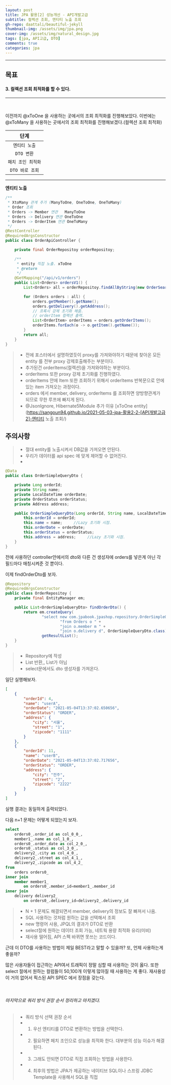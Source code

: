 ```yaml
---
layout: post
title: JPA 활용[2] 성능개선 - API개발고급
subtitle: 컬렉션 조회, 엔티티 노출 조회
gh-repo: daattali/beautiful-jekyll
thumbnail-img: /assets/img/jpa.png
cover-img: /assets/img/natural_design.jpg
tags: [jpa, API고급, DTO]
comments: true
categories: jpa
---
```


___
## 목표

#### 3. 컬렉션 조회 최적화를 할 수 있다.
___

<br/>

이전까지 @xToOne 을 사용하는 곳에서의 조회 최적화를 진행해보았다. 이번에는 @xToMany 을 사용하는 곳에서의 조회 최적화를 진행해보겠다.(컬렉션 조회 최적화)

| 단계 |
|:---:|
| `엔티티 노출` |
| `DTO 변환` |
| `패치 조인 최적화` |
| `DTO 바로 조회` |

___

__엔티티 노출__

~~~java
/**
 * XtoMany 관계 추가 (ManyToOne, OneToOne, OneToMany)
 * Order 조회
 * Orders -> Member 연관   ManyToOne
 * Orders -> Delivery 연관 OneToOne
 * Orders -> OrderItem 연관 OneToMany
 */
@RestController
@RequiredArgsConstructor
public class OrderApiController {

    private final OrderRepositoy orderRepositoy;

    /**
     * entity 직접 노출. xToOne
     * @return
     */
    @GetMapping("/api/v1/orders")
    public List<Orders> ordersV1() {
        List<Orders> all = orderRepositoy.findAllByString(new OrderSearch());

        for (Orders orders : all) {
            orders.getMember().getName();
            orders.getDelivery().getAddress();
            // 프록시 강제 초기화 해줌.
            // orderItem 컬랙션 출력.
            List<OrderItem> orderItems = orders.getOrderItems();
            orderItems.forEach(o -> o.getItem().getName());
        }
        return all;
    }
}
~~~

> - 전에 포스터에서 설명하였듯이 proxy를 가져와야하기 때문에 찾아온 모든 entity 를 전부 proxy 강제호출해주는 부분이다.
> - 추가된건 orderItems(컬렉션)을 가져와야하는 부분이다.
> - orderItems 또한 proxy 강제 초기화를 진행하였다.
> - orderItems 안에 Item 또한 조회하기 위해서 orderItems 반복문으로 안에있는 item 가져오는 과정이다.
> - orders 에서 member, delivery, orderItems 를 조회하면 양방향관계가 되므로 무한 루프에 빠지게 된다.
> - @JsonIgnore, Hibernate5Module 추가 이유 [xToOne entity](https://sangoun94.github.io/2021-05-03-jpa-활용2-2-[API개발고급2]-엔티티 노출 조회/)

## 주의사항

> - 절대 entity를 노출시켜서 DB값을 가져오면 안된다.
> - 우리가 데이터를 api spec 에 맞게 제어할 수 없어진다.
> - 


~~~java
@Data
public class OrderSimpleQueryDto {

    private Long orderId;
    private String name;
    private LocalDateTime orderDate;
    private OrderStatus orderStatus;
    private Address address;

    public OrderSimpleQueryDto(Long orderId, String name, LocalDateTime orderDate, OrderStatus orderStatus, Address address) {
        this.orderId = orderId;
        this.name = name;     //Lazy 초기화 시점.
        this.orderDate = orderDate;
        this.orderStatus = orderStatus;
        this.address = address;     //Lazy 초기화 시점.
    }
}
~~~

전에 사용하던 controller안에서의 dto와 다른 건 생성자에 orders를 넣은게 아닌 각 필드마다 매칭시켜준 것 뿐이다.

이제 findOrderDto를 보자.

~~~java
@Repository
@RequiredArgsConstructor
public class OrderRepositoy {
    private final EntityManager em;

    public List<OrderSimpleQueryDto> findOrderDto() {
        return em.createQuery(
                "select new com.jpabook.jpashop.repository.OrderSimpleQueryDto(o.id, m.name, o.orderDate, o.status, d.address) " +
                        "from Orders o " +
                        "join o.member m " +
                        "join o.delivery d", OrderSimpleQueryDto.class).
                getResultList();
    }
}
~~~

> - Repository에 작성
> - List<OrderSimpleQueryDto> 반환,, List<Orders>가 아님
> - select문에서도 dto 생성자를 가져온다.

일단 실행해보자.

~~~json
[
    {
        "orderId": 4,
        "name": "userA",
        "orderDate": "2021-05-04T13:37:02.650656",
        "orderStatus": "ORDER",
        "address": {
            "city": "서울",
            "street": "1",
            "zipcode": "1111"
        }
    },
    {
        "orderId": 11,
        "name": "userB",
        "orderDate": "2021-05-04T13:37:02.717656",
        "orderStatus": "ORDER",
        "address": {
            "city": "전주",
            "street": "2",
            "zipcode": "2222"
        }
    }
]
~~~

실행 결과는 동일하게 출력되었다.

다음 n+1 문제는 어떻게 되었는지 보자.

~~~sql
select
    orders0_.order_id as col_0_0_,
    member1_.name as col_1_0_,
    orders0_.order_date as col_2_0_,
    orders0_.status as col_3_0_,
    delivery2_.city as col_4_0_,
    delivery2_.street as col_4_1_,
    delivery2_.zipcode as col_4_2_ 
from
    orders orders0_ 
inner join
    member member1_ 
        on orders0_.member_id=member1_.member_id 
inner join
    delivery delivery2_ 
        on orders0_.delivery_id=delivery2_.delivery_id
~~~

> - N + 1 문제도 해결되면서 member, delivery의 정보도 잘 빠져서 나옴.
> - SQL 사용하는 것처럼 원하는 값을 선택해서 조회
> - new 명령어 사용, JPQL의 결과가 DTO로 반환
> - select절에 원하는 데이터 조회 가능, 네트웍 용량 최적화 유리(미비)
> - 재사용 떨어짐, API 스펙 바뀌면 못쓰는 코드이다.

근데 이 DTO를 사용하는 방법이 제일 BEST라고 말할 수 있을까? 또, 언제 사용하는게 좋을까?

많은 사용자들이 접근하는 API여서 트래픽이 정말 심할 때 사용하는 것이 옳다. 또한 select 절에서 원하는 컬럼들이 50,100개 이렇게 많아질 때 사용하는 게 좋다. 재사용성이 거의 없어서 픽스된 API SPEC 에서 장점을 갖는다.

<br/>

###### 마지막으로 쿼리 방식 권장 순서 정리하고 마치겠다.

> - 쿼리 방식 선택 권장 순서
> - 1. 우선 엔티티를 DTO로 변환하는 방법을 선택한다.
> - 2. 필요하면 페치 조인으로 성능을 최적화 한다. 대부분의 성능 이슈가 해결된다.
> - 3. 그래도 안되면 DTO로 직접 조회하는 방법을 사용한다.
> - 4. 최후의 방법은 JPA가 제공하는 네이티브 SQL이나 스프링 JDBC Template을 사용해서 SQL을 직접

